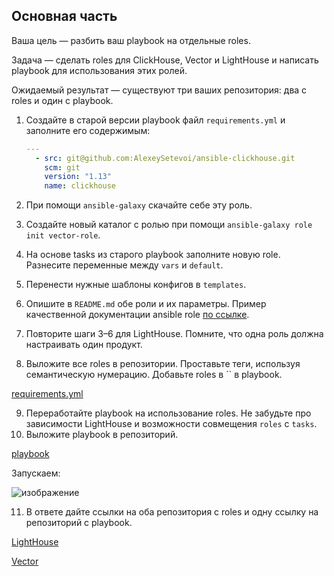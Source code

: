 ## Основная часть

Ваша цель — разбить ваш playbook на отдельные roles. 

Задача — сделать roles для ClickHouse, Vector и LightHouse и написать playbook для использования этих ролей. 

Ожидаемый результат — существуют три ваших репозитория: два с roles и один с playbook.

1. Создайте в старой версии playbook файл `requirements.yml` и заполните его содержимым:

   ```yaml
   ---
     - src: git@github.com:AlexeySetevoi/ansible-clickhouse.git
       scm: git
       version: "1.13"
       name: clickhouse 
   ```

2. При помощи `ansible-galaxy` скачайте себе эту роль.
3. Создайте новый каталог с ролью при помощи `ansible-galaxy role init vector-role`.
4. На основе tasks из старого playbook заполните новую role. Разнесите переменные между `vars` и `default`. 
5. Перенести нужные шаблоны конфигов в `templates`.
6. Опишите в `README.md` обе роли и их параметры. Пример качественной документации ansible role [по ссылке](https://github.com/cloudalchemy/ansible-prometheus).
7. Повторите шаги 3–6 для LightHouse. Помните, что одна роль должна настраивать один продукт.
8. Выложите все roles в репозитории. Проставьте теги, используя семантическую нумерацию. Добавьте roles в `` в playbook.

[requirements.yml](https://github.com/oefrager/mnt-homeworks/edit/main/08-ansible-04-role/requirements.yml)

9. Переработайте playbook на использование roles. Не забудьте про зависимости LightHouse и возможности совмещения `roles` с `tasks`.
10. Выложите playbook в репозиторий.

[playbook]([https://github.com/oefrager/mnt-homeworks/edit/main/08-ansible-04-role/site.yml)

Запускаем:

![изображение](https://github.com/user-attachments/assets/cb1069c2-b74d-4a78-9577-129da1ff94fc)


11. В ответе дайте ссылки на оба репозитория с roles и одну ссылку на репозиторий с playbook.

[LightHouse](https://github.com/oefrager/lighthouse-role.git)

[Vector](https://github.com/oefrager/vector-role.git)
